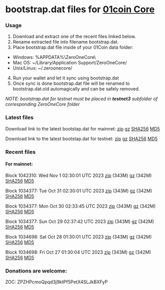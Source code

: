 # bootstrap.dat files for [01coin Core](https://01coin.io)

### Usage

1. Download and extract one of the recent files linked below.
2. Rename extracted file into filename bootstrap.dat.
3. Place bootstrap.dat file inside of your 01Coin data folder:
 - Windows: %APPDATA%\ZeroOneCore\
 - Mac OS: ~/Library/Application Support/ZeroOneCore/
 - Unix/Linux: ~/.zeroonecore/
4. Run your wallet and let it sync using bootstrap.dat
5. Once sync is done bootstrap.dat file will be renamed to bootstrap.dat.old automagically and can be safely removed.

_NOTE: bootstrap.dat for testnet must be placed in **testnet3** subfolder of corresponding ZeroOneCore folder_

### Latest files
Download link to the latest bootstap.dat for mainnet: [zip](https://files.01coin.io/mainnet/bootstrap.dat.zip) [gz](https://files.01coin.io/mainnet/bootstrap.dat.tar.gz) [SHA256](https://files.01coin.io/mainnet/sha256.txt) [MD5](https://files.01coin.io/mainnet/md5.txt)

Download link to the latest bootstap.dat for testnet: [zip](https://files.01coin.io/testnet/bootstrap.dat.zip) [gz](https://files.01coin.io/testnet/bootstrap.dat.tar.gz) [SHA256](https://files.01coin.io/testnet/sha256.txt) [MD5](https://files.01coin.io/testnet/md5.txt)

### Recent files

#### For mainnet:

Block 1042310: Wed Nov  1 02:30:01 UTC 2023 [zip](https://files.01coin.io/mainnet/2023-11-01/bootstrap.dat.zip) (343M) [gz](https://files.01coin.io/mainnet/2023-11-01/bootstrap.dat.tar.gz) (342M) [SHA256](https://files.01coin.io/mainnet/2023-11-01/sha256.txt) [MD5](https://files.01coin.io/mainnet/2023-11-01/md5.txt)

Block 1034377: Tue Oct 31 02:30:01 UTC 2023 [zip](https://files.01coin.io/mainnet/2023-10-31/bootstrap.dat.zip) (343M) [gz](https://files.01coin.io/mainnet/2023-10-31/bootstrap.dat.tar.gz) (342M) [SHA256](https://files.01coin.io/mainnet/2023-10-31/sha256.txt) [MD5](https://files.01coin.io/mainnet/2023-10-31/md5.txt)

Block 1034377: Mon Oct 30 02:33:45 UTC 2023 [zip](https://files.01coin.io/mainnet/2023-10-30/bootstrap.dat.zip) (343M) [gz](https://files.01coin.io/mainnet/2023-10-30/bootstrap.dat.tar.gz) (342M) [SHA256](https://files.01coin.io/mainnet/2023-10-30/sha256.txt) [MD5](https://files.01coin.io/mainnet/2023-10-30/md5.txt)

Block 1034377: Sun Oct 29 02:37:42 UTC 2023 [zip](https://files.01coin.io/mainnet/2023-10-29/bootstrap.dat.zip) (343M) [gz](https://files.01coin.io/mainnet/2023-10-29/bootstrap.dat.tar.gz) (342M) [SHA256](https://files.01coin.io/mainnet/2023-10-29/sha256.txt) [MD5](https://files.01coin.io/mainnet/2023-10-29/md5.txt)

Block 1034698: Sat Oct 28 01:30:01 UTC 2023 [zip](https://files.01coin.io/mainnet/2023-10-28/bootstrap.dat.zip) (343M) [gz](https://files.01coin.io/mainnet/2023-10-28/bootstrap.dat.tar.gz) (342M) [SHA256](https://files.01coin.io/mainnet/2023-10-28/sha256.txt) [MD5](https://files.01coin.io/mainnet/2023-10-28/md5.txt)

Block 1034698: Fri Oct 27 01:30:04 UTC 2023 [zip](https://files.01coin.io/mainnet/2023-10-27/bootstrap.dat.zip) (343M) [gz](https://files.01coin.io/mainnet/2023-10-27/bootstrap.dat.tar.gz) (342M) [SHA256](https://files.01coin.io/mainnet/2023-10-27/sha256.txt) [MD5](https://files.01coin.io/mainnet/2023-10-27/md5.txt)


### Donations are welcome:

ZOC: ZPZHPcmoQpqd3j9ktPf5PetX4SLJkBXFyP
